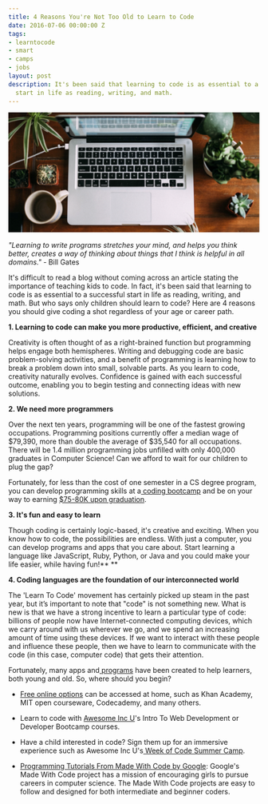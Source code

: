 ```yaml
---
title: 4 Reasons You're Not Too Old to Learn to Code
date: 2016-07-06 00:00:00 Z
tags:
- learntocode
- smart
- camps
- jobs
layout: post
description: It's been said that learning to code is as essential to a successful
  start in life as reading, writing, and math.
---
```


![Laptop on coffee table coding](/img/blog/4_reasons_to_code.png)

*"Learning to write programs stretches your mind, and helps you think better, creates a way of thinking about things that I think is helpful in all domains."*  - Bill Gates

<!--more-->

It's difficult to read a blog without coming across an article stating the importance of teaching kids to code. In fact, it's been said that learning to code is as essential to a successful start in life as reading, writing, and math. But who says only children should learn to code? Here are 4 reasons you should give coding a shot regardless of your age or career path.

**1.  Learning to code can make you more productive, efficient, and creative**

Creativity is often thought of as a right-brained function but programming helps engage both hemispheres. Writing and debugging code are basic problem-solving activities, and a benefit of programming is learning how to break a problem down into small, solvable parts. As you learn to code, creativity naturally evolves. Confidence is gained with each successful outcome, enabling you to begin testing and connecting ideas with new solutions.

**2.  We need more programmers**

Over the next ten years, programming will be one of the fastest growing occupations. Programming positions currently offer a median wage of $79,390, more than double the average of $35,540 for all occupations. There will be 1.4 million programming jobs unfilled with only 400,000 graduates in Computer Science! Can we afford to wait for our children to plug the gap?

Fortunately, for less than the cost of one semester in a CS degree program, you can develop programming skills at a[ coding bootcamp](http://www.awesomeincu.com/bootcamp/) and be on your way to earning [$75-80K upon graduation](https://www.coursereport.com/reports/2015-coding-bootcamp-job-placement-demographics-report). 

**3.  It's fun and easy to learn**

Though coding is certainly logic-based, it's creative and exciting. When you know how to code, the possibilities are endless. With just a computer, you can develop programs and apps that you care about. Start learning a language like JavaScript, Ruby, Python, or Java and you could make your life easier, while having fun!** **

**4.  Coding languages are the foundation of our interconnected world**

The 'Learn To Code' movement has certainly picked up steam in the past year, but it’s important to note that "code" is not something new. What is new is that we have a strong incentive to learn a particular type of code: billions of people now have Internet-connected computing devices, which we carry around with us wherever we go, and we spend an increasing amount of time using these devices. If we want to interact with these people and influence these people, then we have to learn to communicate with the code (in this case, computer code) that gets their attention.

Fortunately, many apps and[ programs](http://www.awesomeincu.com/) have been created to help learners, both young and old. So, where should you begin?

* [Free online options](http://www.inc.com/larry-kim/9-places-you-can-learn-how-to-code-for-free.html) can be accessed at home, such as Khan Academy, MIT open courseware, Codecademy, and many others.

* Learn to code with [Awesome Inc U](http://www.awesomeincu.com/adults/)'s Intro To Web Development or Developer Bootcamp courses.

* Have a child interested in code? Sign them up for an immersive experience such as Awesome Inc U's[ Week of Code Summer Camp](https://www.eventbrite.com/e/week-of-code-summer-camp-august-lexington-tickets-21394811457).

* [Programming Tutorials From Made With Code by Google](https://www.madewithcode.com/): Google's Made With Code project has a mission of encouraging girls to pursue careers in computer science. The Made With Code projects are easy to follow and designed for both intermediate and beginner coders. 